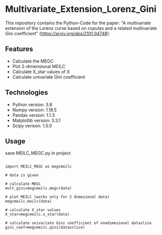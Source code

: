 # Multivariate_Extension_Lorenz_Gini
This repository contains the Python-Code for the paper: "A multivariate extension of the Lorenz curve based on copulas and a related multivariate Gini coefficient" (https://arxiv.org/abs/2101.04748).

## Features
* Calculate the MEGC
* Plot 2-dimensional MEILC
* Calculate X_star values of X
* Calculate univariate Gini coefficient

## Technologies
* Python version: 3.8
* Numpy version: 1.18.5
* Pandas version: 1.1.3
* Matplotlib version: 3.3.1
* Scipy verison: 1.5.0



## Usage
save MEILC_MEGC.py in project
```

import MEILC_MEGC as megcmeilc

# data is given

# calculate MEGC
mult_gini=megcmeilc.megc(data)

# plot MEILC (works only for 2 dimesional data)
megcmeilc.meilc(data)

# calculate X_star values
X_star=megcmeilc.x_star(data)

# calculate univariate Gini coefficient of onedimesional dataslice
gini_coef=megcmeilc.gini(datasclice)
```

